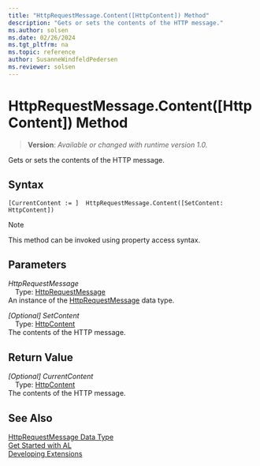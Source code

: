 ```yaml
---
title: "HttpRequestMessage.Content([HttpContent]) Method"
description: "Gets or sets the contents of the HTTP message."
ms.author: solsen
ms.date: 02/26/2024
ms.tgt_pltfrm: na
ms.topic: reference
author: SusanneWindfeldPedersen
ms.reviewer: solsen
---
```

[//]: # (START>DO_NOT_EDIT)
[//]: # (IMPORTANT:Do not edit any of the content between here and the END>DO_NOT_EDIT.)
[//]: # (Any modifications should be made in the .xml files in the ModernDev repo.)
# HttpRequestMessage.Content([HttpContent]) Method
> **Version**: _Available or changed with runtime version 1.0._

Gets or sets the contents of the HTTP message.


## Syntax
```AL
[CurrentContent := ]  HttpRequestMessage.Content([SetContent: HttpContent])
```
> [!NOTE]
> This method can be invoked using property access syntax.
## Parameters
*HttpRequestMessage*  
&emsp;Type: [HttpRequestMessage](httprequestmessage-data-type.md)  
An instance of the [HttpRequestMessage](httprequestmessage-data-type.md) data type.  

*[Optional] SetContent*  
&emsp;Type: [HttpContent](../httpcontent/httpcontent-data-type.md)  
The contents of the HTTP message.  


## Return Value
*[Optional] CurrentContent*  
&emsp;Type: [HttpContent](../httpcontent/httpcontent-data-type.md)  
The contents of the HTTP message.


[//]: # (IMPORTANT: END>DO_NOT_EDIT)
## See Also
[HttpRequestMessage Data Type](httprequestmessage-data-type.md)  
[Get Started with AL](../../devenv-get-started.md)  
[Developing Extensions](../../devenv-dev-overview.md)